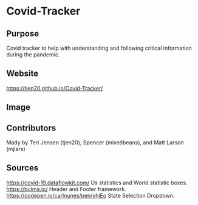 # Covid-Tracker

## Purpose
Covid tracker to help with understanding and following critical information during the pandemic. 

## Website
https://tjen20.github.io/Covid-Tracker/

## Image


## Contributors
Mady by Teri Jensen (tjen20), Spencer (mixedbeans), and Matt Larson (mjlars)

## Sources
https://covid-19.dataflowkit.com/ Us statistics and World statistic boxes.
https://bulma.io/ Header and Footer framework.
https://codepen.io/carlnunes/pen/yhiEo State Selection Dropdown.